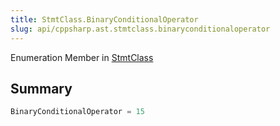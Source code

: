 ```yaml
---
title: StmtClass.BinaryConditionalOperator
slug: api/cppsharp.ast.stmtclass.binaryconditionaloperator
---
```

Enumeration Member in [StmtClass](/api/cppsharp/ast/stmtclass)

## Summary



```csharp
BinaryConditionalOperator = 15
```

